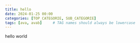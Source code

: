 ```yaml
---
title: hello
date: 2024-01-25 00:00
categories: [TOP_CATEGORIE, SUB_CATEGORIE]
tags: [ava, avab]     # TAG names should always be lowercase
---
```

hello world
